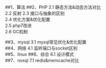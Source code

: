 ##1、算法
##2、PHP
2.1 静态方法&动态方法对比  
2.2 反射 
2.3 接口与抽象的区别  
2.4 优化方案&优化配置  
2.5 php7改进  
2.6 GC机制

##3、mysql
3.1 mysql常见优化&优化配置  
##4、网络
4.1 监听端口与socket区别  
##5、linux
##6、综合
6.1 设计模式  
##7、nosql
7.1 redis&memcache对比  